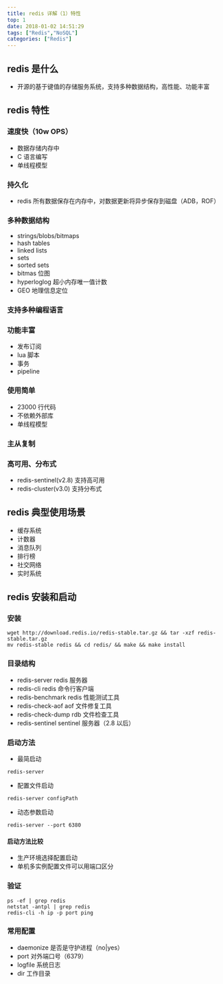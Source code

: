 ```yaml
---
title: redis 详解（1）特性
top: 1
date: 2018-01-02 14:51:29
tags: ["Redis","NoSQL"]
categories: ["Redis"]
---
```


## redis 是什么

- 开源的基于键值的存储服务系统，支持多种数据结构，高性能、功能丰富

## redis 特性

### 速度快（10w OPS）

- 数据存储内存中
- C 语言编写
- 单线程模型

### 持久化

- redis 所有数据保存在内存中，对数据更新将异步保存到磁盘（ADB，ROF）

### 多种数据结构

- strings/blobs/bitmaps
- hash tables
- linked lists
- sets
- sorted sets
- bitmas 位图
- hyperloglog 超小内存唯一值计数
- GEO 地理信息定位

### 支持多种编程语言

### 功能丰富

- 发布订阅
- lua 脚本
- 事务
- pipeline

### 使用简单

- 23000 行代码
- 不依赖外部库
- 单线程模型

### 主从复制

### 高可用、分布式

- redis-sentinel(v2.8) 支持高可用
- redis-cluster(v3.0) 支持分布式

## redis 典型使用场景

- 缓存系统
- 计数器
- 消息队列
- 排行榜
- 社交网络
- 实时系统

## redis 安装和启动

### 安装

```shell
wget http://download.redis.io/redis-stable.tar.gz && tar -xzf redis-stable.tar.gz
mv redis-stable redis && cd redis/ && make && make install
```

### 目录结构

- redis-server redis 服务器
- redis-cli redis 命令行客户端
- redis-benchmark redis 性能测试工具
- redis-check-aof aof 文件修复工具
- redis-check-dump rdb 文件检查工具
- redis-sentinel  sentinel 服务器（2.8 以后）

### 启动方法

- 最简启动

```shell
redis-server
```

- 配置文件启动

```shell
redis-server configPath
```

- 动态参数启动

```shell
redis-server --port 6380
```

#### 启动方法比较

- 生产环境选择配置启动
- 单机多实例配置文件可以用端口区分

### 验证

```shell
ps -ef | grep redis
netstat -antpl | grep redis
redis-cli -h ip -p port ping
```

### 常用配置

- daemonize 是否是守护进程（no|yes）
- port 对外端口号（6379）
- logfile 系统日志
- dir 工作目录

